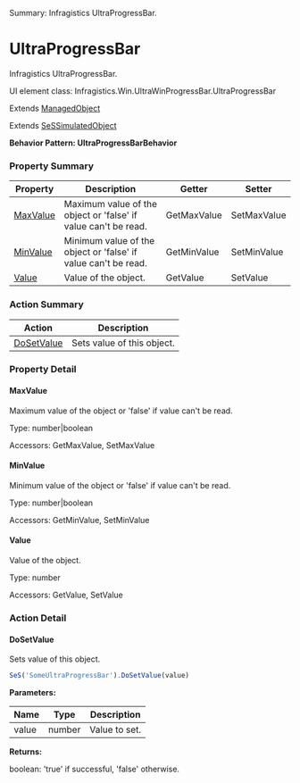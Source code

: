 Summary: Infragistics UltraProgressBar.

# UltraProgressBar

Infragistics UltraProgressBar.
 
UI element class: Infragistics.Win.UltraWinProgressBar.UltraProgressBar

Extends [ManagedObject](ManagedObject.md)

Extends [SeSSimulatedObject](SeSSimulatedObject.md)





**Behavior Pattern: UltraProgressBarBehavior**


<!-- ============================== property summary ========================== -->

  

### Property Summary

| **Property** | **Description** | **Getter** | **Setter** |
| ------------ | --------------- | ---------- | ---------- |
| [MaxValue](#maxvalue) | Maximum value of the object or 'false' if value can't be read. | GetMaxValue | SetMaxValue |
| [MinValue](#minvalue) | Minimum value of the object or 'false' if value can't be read. | GetMinValue | SetMinValue |
| [Value](#value) | Value of the object. | GetValue | SetValue |



  
<!-- ============================== action summary ========================== -->



### Action Summary

|  **Action** | **Description** | 
| ----------- | --------------- |
|  [DoSetValue](#dosetvalue) | Sets value of this object. |




<!-- ============================== property detail ========================== -->
  
### Property Detail
    
<a name="MaxValue"></a>
#### MaxValue


Maximum value of the object or 'false' if value can't be read.

      
  
      
Type: number|boolean
      
      
Accessors: GetMaxValue, SetMaxValue
      
    
<a name="MinValue"></a>
#### MinValue


Minimum value of the object or 'false' if value can't be read.

      
  
      
Type: number|boolean
      
      
Accessors: GetMinValue, SetMinValue
      
    
<a name="Value"></a>
#### Value


Value of the object.

      
  
      
Type: number
      
      
Accessors: GetValue, SetValue
      
    
  
  
<!-- ============================== action detail ========================== -->
  
### Action Detail
    
<a name="DoSetValue"></a>    
#### DoSetValue

Sets value of this object.

```javascript
SeS('SomeUltraProgressBar').DoSetValue(value)
```


**Parameters:**

|  **Name** | **Type** | **Description** |
| ---------- | -------- | --------------- |
| value | number |  Value to set. |




**Returns:**

boolean: 'true' if successful, 'false' otherwise.



<a name="see.also.ultraprogressbar.dosetvalue"></a>

  

